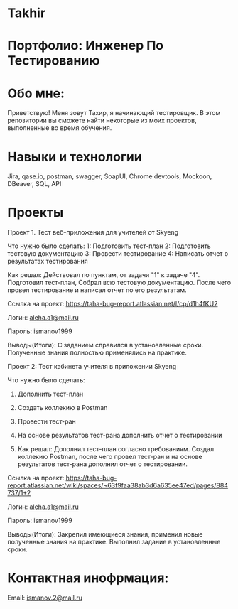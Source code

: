 # Takhir
# Портфолио: Инженер По Тестированию

# Обо мне:
Приветствую! Меня зовут Тахир, я начинающий тестировщик.
В этом репозитории вы сможете найти некоторые из моих проектов, выполненные во время обучения.
  
# Навыки и технологии
Jira, qase.io, postman, swagger, SoapUI, Chrome devtools, Mockoon, DBeaver, SQL, API

# Проекты
Проект 1. Тест веб-приложения для учителей от Skyeng

Что нужно было сделать:
1: Подготовить тест-план
2: Подготовить тестовую документацию
3: Провести тестирование
4: Написать отчет о результатах тестирования

Как решал: Действовал по пунктам, от задачи "1" к задаче "4". Подготовил тест-план, Собрал всю тестовую документацию. После чего провел тестирование и написал отчет по его результатам.

Ссылка на проект: https://taha-bug-report.atlassian.net/l/cp/d1h4fKU2

Логин: aleha.a1@mail.ru

Пароль: ismanov1999



Выводы(Итоги): 
С заданием справился в установленные сроки. Полученные знания полностью применялись на практике.

Проект 2: Тест кабинета учителя в приложении Skyeng

Что нужно было сделать:
1. Дополнить тест-план
2. Создать коллекию в Postman
3. Провести тест-ран
4. На основе результатов тест-рана дополнить отчет о тестировании

5. Как решал: Дополнил тест-план согласно требованиям. Создал коллекию Postman, после чего провел тест-ран и на основе результатов тест-рана дополнил отчет о тестировании.

Ссылка на проект: https://taha-bug-report.atlassian.net/wiki/spaces/~63f9faa38ab3d6a635ee47ed/pages/884737/1+2

Логин: aleha.a1@mail.ru

Пароль: ismanov1999

Выводы(Итоги):
Закрепил имеющиеся знания, применил новые полученные знания на практике. Выполнил задание в установленные сроки.

# Контактная инофрмация:
Email: ismanov.2@mail.ru

